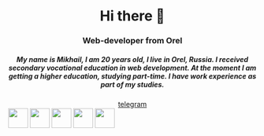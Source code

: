 
<div id="header" align="center">
  <h1>Hi there 👋</h1>
  <h3>Web-developer from Orel</h3>
  <h5>My name is Mikhail, I am 20 years old, I live in Orel, Russia. I received secondary vocational education in web development. At the moment I am getting a higher education, studying part-time. I have work experience as part of my studies.</h5>
</div> 

<div id="socials" align="center">
  <a href="https://t.me/meomews">
  telegram
  </a>
</div>

<div id="languages">
  <img src="https://cdn.jsdelivr.net/gh/devicons/devicon@latest/icons/html5/html5-original-wordmark.svg" width="40" height="40">
  <img src="https://cdn.jsdelivr.net/gh/devicons/devicon@latest/icons/css3/css3-original-wordmark.svg" width="40" height="40">
  <img src="https://cdn.jsdelivr.net/gh/devicons/devicon@latest/icons/javascript/javascript-original.svg" width="40" height="40">
  <img src="https://cdn.jsdelivr.net/gh/devicons/devicon@latest/icons/php/php-original.svg" width="40" height="40">
  <img src="https://cdn.jsdelivr.net/gh/devicons/devicon@latest/icons/mysql/mysql-original-wordmark.svg" width="40" height="40">
</div>



